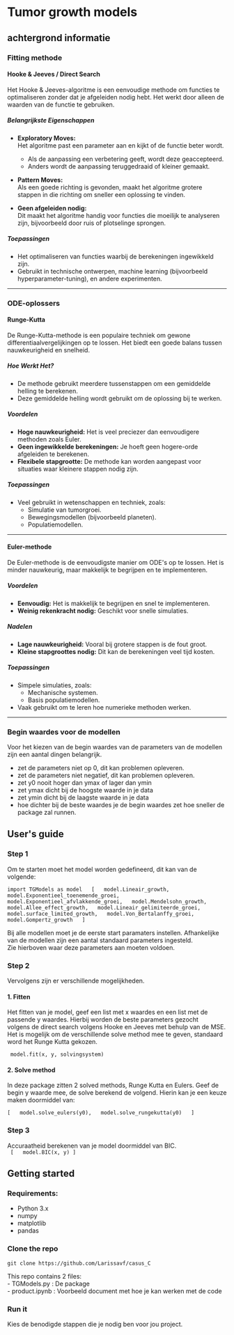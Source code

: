 # Tumor growth models
## achtergrond informatie
### Fitting methode

#### Hooke & Jeeves / Direct Search

Het Hooke & Jeeves-algoritme is een eenvoudige methode om functies te optimaliseren zonder dat je afgeleiden nodig hebt. Het werkt door alleen de waarden van de functie te gebruiken.

##### Belangrijkste Eigenschappen

- **Exploratory Moves:**  
  Het algoritme past een parameter aan en kijkt of de functie beter wordt.  
  - Als de aanpassing een verbetering geeft, wordt deze geaccepteerd.  
  - Anders wordt de aanpassing teruggedraaid of kleiner gemaakt.

- **Pattern Moves:**  
  Als een goede richting is gevonden, maakt het algoritme grotere stappen in die richting om sneller een oplossing te vinden.

- **Geen afgeleiden nodig:**  
  Dit maakt het algoritme handig voor functies die moeilijk te analyseren zijn, bijvoorbeeld door ruis of plotselinge sprongen.

##### Toepassingen

- Het optimaliseren van functies waarbij de berekeningen ingewikkeld zijn.  
- Gebruikt in technische ontwerpen, machine learning (bijvoorbeeld hyperparameter-tuning), en andere experimenten.

---

### ODE-oplossers

#### Runge-Kutta

De Runge-Kutta-methode is een populaire techniek om gewone differentiaalvergelijkingen op te lossen. Het biedt een goede balans tussen nauwkeurigheid en snelheid.

##### Hoe Werkt Het?

- De methode gebruikt meerdere tussenstappen om een gemiddelde helling te berekenen.  
- Deze gemiddelde helling wordt gebruikt om de oplossing bij te werken.

##### Voordelen

- **Hoge nauwkeurigheid:** Het is veel preciezer dan eenvoudigere methoden zoals Euler.  
- **Geen ingewikkelde berekeningen:** Je hoeft geen hogere-orde afgeleiden te berekenen.  
- **Flexibele stapgrootte:** De methode kan worden aangepast voor situaties waar kleinere stappen nodig zijn.

##### Toepassingen

- Veel gebruikt in wetenschappen en techniek, zoals:  
  - Simulatie van tumorgroei.  
  - Bewegingsmodellen (bijvoorbeeld planeten).  
  - Populatiemodellen.

---

#### Euler-methode

De Euler-methode is de eenvoudigste manier om ODE's op te lossen. Het is minder nauwkeurig, maar makkelijk te begrijpen en te implementeren.

##### Voordelen

- **Eenvoudig:** Het is makkelijk te begrijpen en snel te implementeren.  
- **Weinig rekenkracht nodig:** Geschikt voor snelle simulaties.

##### Nadelen

- **Lage nauwkeurigheid:** Vooral bij grotere stappen is de fout groot.  
- **Kleine stapgroottes nodig:** Dit kan de berekeningen veel tijd kosten.

##### Toepassingen

- Simpele simulaties, zoals:  
  - Mechanische systemen.  
  - Basis populatiemodellen.  
- Vaak gebruikt om te leren hoe numerieke methoden werken.

---

### Begin waardes voor de modellen

Voor het kiezen van de begin waardes van de parameters van de modellen zijn een aantal dingen belangrijk.

- zet de parameters niet op 0, dit kan problemen opleveren.
- zet de parameters niet negatief, dit kan problemen opleveren.
- zet y0 nooit hoger dan ymax of lager dan ymin
- zet ymax dicht bij de hoogste waarde in je data
- zet ymin dicht bij de laagste waarde in je data
- hoe dichter bij de beste waardes je de begin waardes zet hoe sneller de package zal runnen. 
## User's guide   
  
### Step 1   
Om te starten moet het model worden gedefineerd, dit kan van de volgende:  
  
``
import TGModels as model  
    [  
        model.Lineair_growth,  
        model.Exponentieel_toenemende_groei,  
        model.Exponentieel_afvlakkende_groei,  
        model.Mendelsohn_growth,  
        model.Allee_effect_growth,  
        model.Lineair_gelimiteerde_groei,  
        model.surface_limited_growth,  
        model.Von_Bertalanffy_groei,  
        model.Gompertz_growth  
    ]  
``  
  
Bij alle modellen moet je de eerste start paramaters instellen. Afhankelijke van de modellen zijn een aantal standaard parameters ingesteld.  
Zie hierboven waar deze parameters aan moeten voldoen.  
  
### Step 2    
Vervolgens zijn er verschillende mogelijkheden.   
  
#### 1. Fitten   
Het fitten van je model, geef een list met x waardes en een list met de passende y waardes. Hierbij worden de beste parameters gezocht    
volgens de direct search volgens Hooke en Jeeves met behulp van de MSE.     
Het is mogelijk om de verschillende solve method mee te geven, standaard word het Runge Kutta gekozen.    
  
`` 
model.fit(x, y, solvingsystem)
``  
  
#### 2. Solve method  
In deze package zitten 2 solved methods, Runge Kutta en Eulers. Geef de begin y waarde mee, de solve berekend de volgend. Hierin kan je een   keuze maken doormiddel van:  
  
``
[  
model.solve_eulers(y0),  
model.solve_rungekutta(y0)  
]  
``
  
### Step 3  
Accuraatheid berekenen van je model doormiddel van BIC.  
`` 
[  
    model.BIC(x, y)
]  
``  
## Getting started  
  
### Requirements:  
- Python 3.x  
- numpy  
- matplotlib  
- pandas  
  
### Clone the repo  
  
``
git clone https://github.com/Larissavf/casus_C  
``
  
This repo contains 2 files:    
    - TGModels.py : De package  
    - product.ipynb : Voorbeeld document met hoe je kan werken met de code  
  
### Run it  
Kies de benodigde stappen die je nodig ben voor jou project.  


